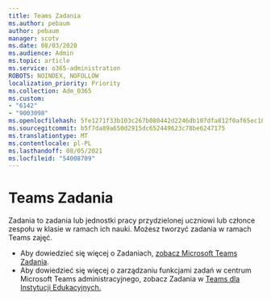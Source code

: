 ```yaml
---
title: Teams Zadania
ms.author: pebaum
author: pebaum
manager: scotv
ms.date: 08/03/2020
ms.audience: Admin
ms.topic: article
ms.service: o365-administration
ROBOTS: NOINDEX, NOFOLLOW
localization_priority: Priority
ms.collection: Adm_O365
ms.custom:
- "6142"
- "9003098"
ms.openlocfilehash: 5fe1271f33b103c267b080442d2246db107dfa812f0af65ec1808dd1cd640a4e
ms.sourcegitcommit: b5f7da89a650d2915dc652449623c78be6247175
ms.translationtype: MT
ms.contentlocale: pl-PL
ms.lasthandoff: 08/05/2021
ms.locfileid: "54008709"
---
```

# <a name="teams-assignments"></a>Teams Zadania

Zadania to zadania lub jednostki pracy przydzielonej uczniowi lub członce zespołu w klasie w ramach ich nauki. Możesz tworzyć zadania w ramach Teams zajęć.

- Aby dowiedzieć się więcej o Zadaniach, [zobacz Microsoft Teams Zadania](https://support.microsoft.com/en-us/office/microsoft-teams-5aa4431a-8a3c-4aa5-87a6-b6401abea114#ID0EAABAAA=Assignments).
- Aby dowiedzieć się więcej o zarządzaniu funkcjami zadań w centrum Microsoft Teams administracyjnego, zobacz Zadania w [Teams dla Instytucji Edukacyjnych.](https://docs.microsoft.com/microsoftteams/expand-teams-across-your-org/assignments-in-teams)